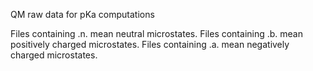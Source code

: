 QM raw data for pKa computations

Files containing .n. mean neutral microstates.
Files containing .b. mean positively charged microstates.
Files containing .a. mean negatively charged microstates.
